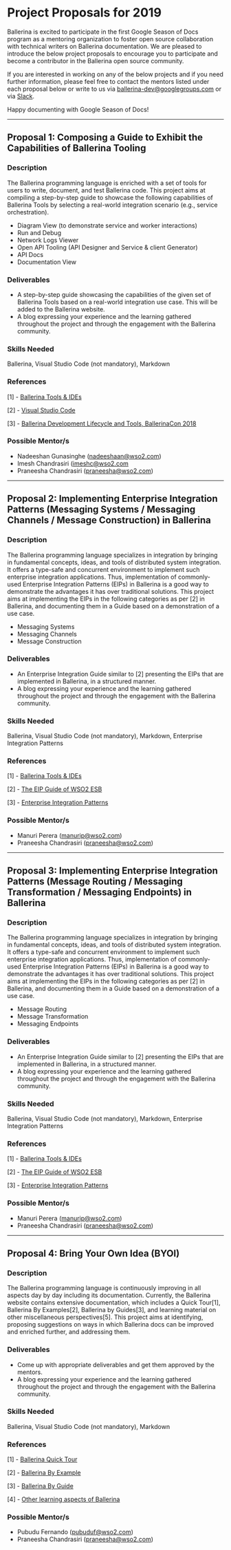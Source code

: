 # Project Proposals for 2019

Ballerina is excited to participate in the first Google Season of Docs program as a mentoring organization to foster open source collaboration with technical writers on Ballerina documentation. We are pleased to introduce the below project proposals to encourage you to participate and become a contributor in the Ballerina open source community.

If you are interested in working on any of the below projects and if you need further information, please feel free to contact the mentors listed under each proposal below or write to us via ballerina-dev@googlegroups.com or via [Slack](https://ballerina-platform.slack.com). 

Happy documenting with Google Season of Docs!

*** 

## Proposal 1: Composing a Guide to Exhibit the Capabilities of Ballerina Tooling

### Description

The Ballerina programming language is enriched with a set of tools for users to write, document, and test Ballerina code. This project aims at compiling a step-by-step guide to showcase the following capabilities of Ballerina Tools by selecting a real-world integration scenario (e.g., service orchestration).

  - Diagram View (to demonstrate service and worker interactions)
  - Run and Debug
  - Network Logs Viewer
  - Open API Tooling (API Designer and Service & client Generator)
  - API Docs 
  - Documentation View

### Deliverables

- A step-by-step guide showcasing the capabilities of the given set of Ballerina Tools based on a real-world integration use case. This will be added to the Ballerina website.
- A blog expressing your experience and the learning gathered throughout the project and through the engagement with the Ballerina community.

### Skills Needed

Ballerina, Visual Studio Code (not mandatory), Markdown

### References

[1] - [Ballerina Tools & IDEs](https://ballerina.io/learn/tools-ides/)

[2] - [Visual Studio Code](https://code.visualstudio.com/)

[3] - [Ballerina Development Lifecycle and Tools, BallerinaCon 2018](https://www.youtube.com/watch?v=z8Y46sorm9Q&index=10&list=PL7JOecNWBb0LKW0GVjYep50YeNp2bF4K3)

### Possible Mentor/s

- Nadeeshan Gunasinghe (nadeeshaan@wso2.com)
- Imesh Chandrasiri (imeshc@wso2.com
- Praneesha Chandrasiri (praneesha@wso2.com)

***

## Proposal 2: Implementing Enterprise Integration Patterns (Messaging Systems / Messaging Channels / Message Construction) in Ballerina

### Description

The Ballerina programming language specializes in integration by bringing in fundamental concepts, ideas, and tools of distributed system integration. It offers a type-safe and concurrent environment to implement such enterprise integration applications. Thus, implementation of commonly-used Enterprise Integration Patterns (EIPs) in Ballerina is a good way to demonstrate the advantages it has over traditional solutions. This project aims at implementing the EIPs in the following categories as per [2] in Ballerina, and documenting them in a Guide based on a demonstration of a use case.

- Messaging Systems
- Messaging Channels
- Message Construction

### Deliverables

- An Enterprise Integration Guide similar to [2] presenting the EIPs that are implemented in Ballerina, in a structured manner.
- A blog expressing your experience and the learning gathered throughout the project and through the engagement with the Ballerina community.

### Skills Needed

Ballerina, Visual Studio Code (not mandatory), Markdown, Enterprise Integration Patterns

### References

[1] - [Ballerina Tools & IDEs](https://ballerina.io/learn/tools-ides/)

[2] - [The EIP Guide of WSO2 ESB](https://docs.wso2.com/display/IntegrationPatterns/Enterprise+Integration+Patterns+with+WSO2+ESB)

[3] - [Enterprise Integration Patterns](https://www.enterpriseintegrationpatterns.com/patterns/messaging)

### Possible Mentor/s

- Manuri Perera (manurip@wso2.com)
- Praneesha Chandrasiri (praneesha@wso2.com)

***

## Proposal 3: Implementing Enterprise Integration Patterns (Message Routing / Messaging Transformation / Messaging Endpoints) in Ballerina

### Description

The Ballerina programming language specializes in integration by bringing in fundamental concepts, ideas, and tools of distributed system integration. It offers a type-safe and concurrent environment to implement such enterprise integration applications. Thus, implementation of commonly-used Enterprise Integration Patterns (EIPs) in Ballerina is a good way to demonstrate the advantages it has over traditional solutions. This project aims at implementing the EIPs in the following categories as per [2] in Ballerina, and documenting them in a Guide based on a demonstration of a use case.

- Message Routing
- Message Transformation
- Messaging Endpoints

### Deliverables

- An Enterprise Integration Guide similar to [2] presenting the EIPs that are implemented in Ballerina, in a structured manner.
- A blog expressing your experience and the learning gathered throughout the project and through the engagement with the Ballerina community.

### Skills Needed

Ballerina, Visual Studio Code (not mandatory), Markdown, Enterprise Integration Patterns

### References

[1] - [Ballerina Tools & IDEs](https://ballerina.io/learn/tools-ides/)

[2] - [The EIP Guide of WSO2 ESB](https://docs.wso2.com/display/IntegrationPatterns/Enterprise+Integration+Patterns+with+WSO2+ESB)

[3] - [Enterprise Integration Patterns](https://www.enterpriseintegrationpatterns.com/patterns/messaging)

### Possible Mentor/s

- Manuri Perera (manurip@wso2.com)
- Praneesha Chandrasiri (praneesha@wso2.com)

***

## Proposal 4: Bring Your Own Idea (BYOI)

### Description

The Ballerina programming language is continuously improving in all aspects day by day including its documentation. Currently, the Ballerina website contains extensive documentation, which includes a Quick Tour[1], Ballerina By Examples[2], Ballerina by Guides[3], and learning material on other miscellaneous perspectives[5]. This project aims at identifying, proposing suggestions on ways in which Ballerina docs can be improved and enriched further, and addressing them. 

### Deliverables

- Come up with appropriate deliverables and get them approved by the mentors.
- A blog expressing your experience and the learning gathered throughout the project and through the engagement with the Ballerina community.

### Skills Needed

Ballerina, Visual Studio Code (not mandatory), Markdown

### References

[1] - [Ballerina Quick Tour](https://ballerina.io/learn/quick-tour/)

[2] - [Ballerina By Example](https://ballerina.io/learn/by-example/)

[3] - [Ballerina By Guide](https://ballerina.io/learn/by-guide/)

[4] - [Other learning aspects of Ballerina](https://ballerina.io/learn)

### Possible Mentor/s

- Pubudu Fernando (pubuduf@wso2.com)
- Praneesha Chandrasiri (praneesha@wso2.com)
